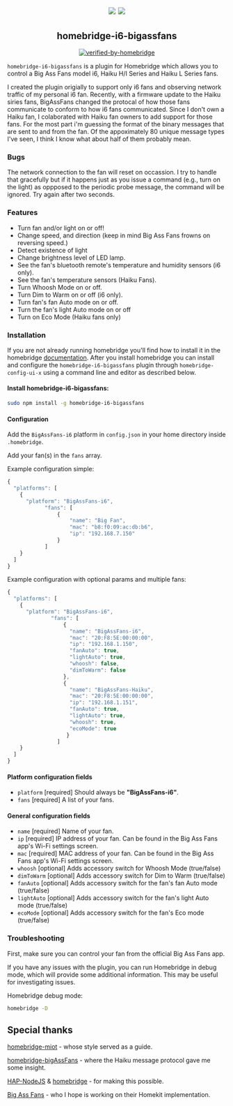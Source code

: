 <span align="center">
<h1 align="center"><img src="https://raw.githubusercontent.com/oogje/homebridge-i6-bigAssFans/main/IMG_3799.jpg"/>
<img src="https://raw.githubusercontent.com/oogje/homebridge-i6-bigAssFans/main/HaikuH.jpg"/>
</h1>

## homebridge-i6-bigassfans

[![verified-by-homebridge](https://badgen.net/badge/homebridge/verified/purple)](https://github.com/homebridge/homebridge/wiki/Verified-Plugins)
<!-- [![homebridge-miot](https://badgen.net/npm/v/homebridge-bigassfans-i6?icon=npm)](https://www.npmjs.com/package/homebridge-bigassfans-i6)
[![mit-license](https://badgen.net/npm/license/lodash)](https://github.com/oogje/homebridge-bigassfans-i6/blob/master/LICENSE)
<!-- [![follow-me-on-twitter](https://badgen.net/twitter/follow/merdok_dev?icon=twitter)](https://twitter.com/merdok_dev) -->
<!-- [![join-discord](https://badgen.net/badge/icon/discord?icon=discord&label=homebridge-xiaomi-fan)](https://discord.gg/AFYUZbk) -->

</span>

`homebridge-i6-bigassfans` is a plugin for Homebridge which allows you to control a Big Ass Fans model i6, Haiku H/I Series and Haiku L Series fans.

I created the plugin origially to support only i6 fans and observing network traffic of my personal i6 fan. Recently, with a firmware update to the Haiku siries fans, BigAssFans changed the protocal of how those fans communicate to conform to how i6 fans communicated. Since I don't own a Haiku fan, I colaborated with Haiku fan owners to add support for those fans. 
For the most part i'm guessing the format of the binary messages that are sent to and from the fan.  Of the appoximately 80 unique message types I've seen, I think I know what about half of them probably mean. 

### Bugs

The network connection to the fan will reset on occassion.  I try to handle that gracefully but if it happens just as you
issue a command (e.g., turn on the light) as oppposed to the periodic probe message, the command will be ignored.  Try again after two seconds.


### Features

* Turn fan and/or light on or off!
* Change speed, and direction (keep in mind Big Ass Fans frowns on reversing speed.)
* Detect existence of light
* Change brightness level of LED lamp.
* See the fan's bluetooth remote's temperature and humidity sensors (i6 only).
* See the fan's temperature sensors (Haiku Fans).
* Turn Whoosh Mode on or off.
* Turn Dim to Warm on or off (i6 only).
* Turn fan's fan Auto mode on or off.
* Turn the fan's light Auto mode on or off
* Turn on Eco Mode (Haiku fans only)

### Installation

If you are not already running homebridge you'll find how to install it in the homebridge [documentation](https://github.com/homebridge/homebridge#readme).  After you install homebridge you can install and configure the `homebridge-i6-bigassfans` plugin through `homebridge-config-ui-x` using a command line and editor as described below.

#### Install homebridge-i6-bigassfans:

```sh
sudo npm install -g homebridge-i6-bigassfans
```

#### Configuration

Add the `BigAssFans-i6` platform in `config.json` in your home directory inside `.homebridge`.

Add your fan(s) in the `fans` array.

Example configuration simple:

```js
{
  "platforms": [
    {
      "platform": "BigAssFans-i6",
            "fans": [
                {
                    "name": "Big Fan",
                    "mac": "b8:f0:09:ac:db:b6",
                    "ip": "192.168.7.150"
                }
            ]
    }
  ]
}
```

Example configuration with optional params and multiple fans:

```js
{
  "platforms": [
    {
      "platform": "BigAssFans-i6",
              "fans": [
                  {
                    "name": "BigAssFans-i6",
                    "mac": "20:F8:5E:00:00:00",
                    "ip": "192.168.1.150",
                    "fanAuto": true,
                    "lightAuto": true,
                    "whoosh": false,
                    "dimToWarm": false
                  },
                  {
                    "name": "BigAssFans-Haiku",
                    "mac": "20:F8:5E:00:00:00",
                    "ip": "192.168.1.151",
                    "fanAuto": true,
                    "lightAuto": true,
                    "whoosh": true,
                    "ecoMode": true
                   }
                ]
    }
  ]
}
```

#### Platform configuration fields

* `platform` [required]
Should always be **"BigAssFans-i6"**.
* `fans` [required]
A list of your fans.

#### General configuration fields

* `name` [required]
Name of your fan.
* `ip` [required]
IP address of your fan.  Can be found in the Big Ass Fans app's Wi-Fi settings screen.
* `mac` [required]
MAC address of your fan.  Can be found in the Big Ass Fans app's Wi-Fi settings screen.
* `whoosh` [optional]
Adds accessory switch for Whoosh Mode (true/false)
* `dimToWarm` [optional]
Adds accessory switch for Dim to Warm (true/false)
* `fanAuto` [optional]
Adds accessory switch for the fan's fan Auto mode (true/false)
* `lightAuto` [optional]
Adds accessory switch for the fan's light Auto mode (true/false)
* `ecoMode` [optional]
Adds accessory switch for the fan's Eco mode (true/false)

### Troubleshooting

First, make sure you can control your fan from the official Big Ass Fans app.

If you have any issues with the plugin, you can run Homebridge in debug mode, which will provide some additional information. This may be useful for investigating issues.

Homebridge debug mode:

```sh
homebridge -D
```

## Special thanks

[homebridge-miot](https://github.com/merdok/homebridge-miot) - whose style served as a guide.

[homebridge-bigAssFans](https://github.com/sean9keenan/homebridge-bigAssFans) - where the Haiku message protocol gave me some insight.

[HAP-NodeJS](https://github.com/KhaosT/HAP-NodeJS) & [homebridge](https://github.com/nfarina/homebridge) - for making this possible.

[Big Ass Fans](https://www.bigassfans.com) - who I hope is working on their Homekit implementation.
